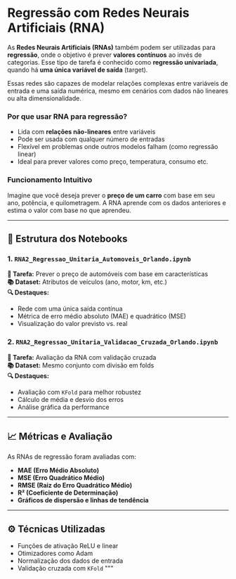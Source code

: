 # Regressão com Redes Neurais Artificiais (RNA)

As **Redes Neurais Artificiais (RNAs)** também podem ser utilizadas para **regressão**, onde o objetivo é prever **valores contínuos** ao invés de categorias. Esse tipo de tarefa é conhecido como **regressão univariada**, quando há **uma única variável de saída** (target).

Essas redes são capazes de modelar relações complexas entre variáveis de entrada e uma saída numérica, mesmo em cenários com dados não lineares ou alta dimensionalidade.

### Por que usar RNA para regressão?

- Lida com **relações não-lineares** entre variáveis
- Pode ser usada com qualquer número de entradas
- Flexível em problemas onde outros modelos falham (como regressão linear)
- Ideal para prever valores como preço, temperatura, consumo etc.

### Funcionamento Intuitivo

Imagine que você deseja prever o **preço de um carro** com base em seu ano, potência, e quilometragem. A RNA aprende com os dados anteriores e estima o valor com base no que aprendeu.

---

## 📂 Estrutura dos Notebooks

### 1. `RNA2_Regressao_Unitaria_Automoveis_Orlando.ipynb`
**📌 Tarefa:** Prever o preço de automóveis com base em características  
**📚 Dataset:** Atributos de veículos (ano, motor, km, etc.)  
**🔍 Destaques:**
- Rede com uma única saída contínua
- Métrica de erro médio absoluto (MAE) e quadrático (MSE)
- Visualização do valor previsto vs. real

### 2. `RNA2_Regressao_Unitaria_Validacao_Cruzada_Orlando.ipynb`
**📌 Tarefa:** Avaliação da RNA com validação cruzada  
**📚 Dataset:** Mesmo conjunto com divisão em folds  
**🔍 Destaques:**
- Avaliação com `KFold` para melhor robustez
- Cálculo de média e desvio dos erros
- Análise gráfica da performance

---

## 📈 Métricas e Avaliação

As RNAs de regressão foram avaliadas com:

- **MAE (Erro Médio Absoluto)**
- **MSE (Erro Quadrático Médio)**
- **RMSE (Raiz do Erro Quadrático Médio)**
- **R² (Coeficiente de Determinação)**
- **Gráficos de dispersão e linhas de tendência**

---

## ⚙️ Técnicas Utilizadas

- Funções de ativação ReLU e linear
- Otimizadores como Adam
- Normalização dos dados de entrada
- Validação cruzada com `KFold`
"""
